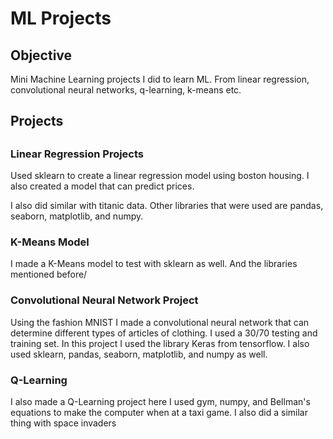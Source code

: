 # ML Projects
<h2> Objective </h2>
Mini Machine Learning projects I did to learn ML. From linear regression, convolutional neural networks, q-learning, k-means etc.

<h2> Projects <h2/>

<h3> Linear Regression Projects </h3>

Used sklearn to create a linear regression model using boston housing. I also created a model that can predict prices.

I also did similar with titanic data. Other libraries that were used are pandas, seaborn, matplotlib, and numpy.

<h3> K-Means Model </h3>

I made a K-Means model to test with sklearn as well. And the libraries mentioned before/

<h3> Convolutional Neural Network Project </h3>

Using the fashion MNIST I made a convolutional neural network that can determine different types of articles of clothing. I used a 30/70 testing and training set. In this project I used the library Keras from tensorflow. I also used sklearn, pandas, seaborn, matplotlib, and numpy as well.

<h3> Q-Learning </h3>

I also made a Q-Learning project here I used gym, numpy, and Bellman's equations to make the computer when at a taxi game. I also did a similar thing with space invaders

<h3> Google Gym Atari Games </h3>

I used reinforcement learning with Atari games. This was acquired from using Google Gym
